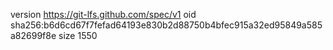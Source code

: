 version https://git-lfs.github.com/spec/v1
oid sha256:b6d6cd67f7fefad64193e830b2d88750b4bfec915a32ed95849a585a82699f8e
size 1550
